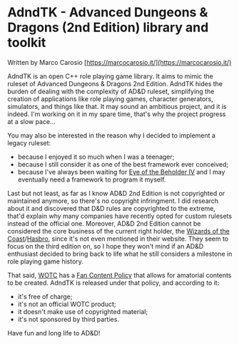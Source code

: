 AdndTK - Advanced Dungeons & Dragons (2nd Edition) library and toolkit
=====================================================================

Written by Marco Carosio [https://marcocarosio.it/](https://marcocarosio.it/)

AdndTK is an open C++ role playing game library. It aims to mimic the ruleset of Advanced Dungeons & Dragons 2nd Edition.
AdndTK hides the burden of dealing with the complexity of AD&D ruleset, simplifying the creation of applications like role playing games,
character generators, simulators, and things like that.
It may sound an ambitious project, and it is indeed. I'm working on it in my spare time, that's why the project progress at a slow pace...

You may also be interested in the reason why I decided to implement a legacy ruleset:
* because I enjoyed it so much when I was a teenager;
* because I still consider it as one of the best framework ever conceived;
* because I've always been waiting for [Eye of the Beholder IV](https://en.wikipedia.org/wiki/Eye_of_the_Beholder_(video_game)) and I may eventually need a framework to program it myself.

Last but not least, as far as I know AD&D 2nd Edition is not copyrighted or maintained anymore, so there's no copyright infringment.
I did research about it and discovered that D&D rules are copyrighted to the extreme, that'd explain why many companies have recently opted for custom rulesets instead of the official one.
Moreover, AD&D 2nd Edition cannot be considered the core business of the current right holder, the [Wizards of the Coast](https://company.wizards.com/)/[Hasbro](https://products.hasbro.com/it-it), since it's not even mentioned in their website.
They seem to focus on the third edition on, so I hope they won't mind if an AD&D enthusiast decided to bring back to life what he still considers a milestone in role playing game history.

That said, [WOTC](https:://wizards.com) has a [Fan Content Policy](https://company.wizards.com/it/fancontentpolicy) that allows for amatorial contents to be created.
AdndTK is released under that policy, and according to it:
* it's free of charge;
* it's not an official WOTC product;
* it doesn't make use of copyrighted material;
* it's not sponsored by third parties.

Have fun and long life to AD&D!